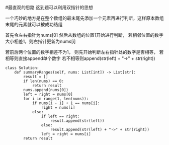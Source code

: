 #最直观的思路
这到题可以利用双指针的思想

一个巧妙的地方是在整个数组的最末尾先添加一个元素再进行判断，这样原本数组末尾的元素就可以被成功结组

首先令左右指针为nums[0]
然后从数组的位置1开始进行判断，
若相邻位置的数字大小相差1，则右指针更新为nums[i]

若前后两个位置的数字相差不为1，
则先开始判断左右指针处的数字是否相等，
若相等则直接append单个数字
若不相等则append(str(left) + "->" + str(right))

```shell
class Solution:
    def summaryRanges(self, nums: List[int]) -> List[str]:
        result = []
        if len(nums) == 0:
            return result
        nums.append(nums[0])
        left = right = nums[0]
        for i in range(1, len(nums)):
            if nums[i - 1] + 1 == nums[i]:
                right = nums[i]
            else:
                if left == right:
                    result.append(str(left))
                else:
                    result.append(str(left) + "->" + str(right))
                left = right = nums[i]
        return result

```


